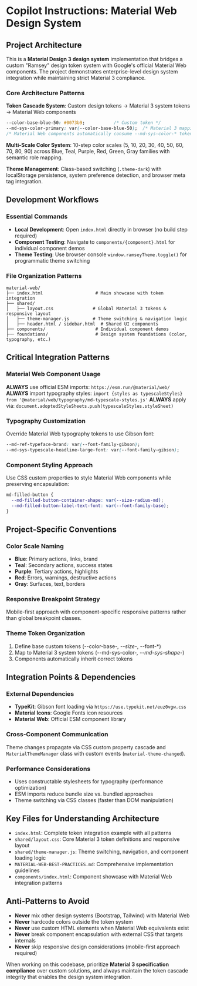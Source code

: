 # Copilot Instructions: Material Web Design System

## Project Architecture

This is a **Material Design 3 design system** implementation that bridges a custom "Ramsey" design token system with Google's official Material Web components. The project demonstrates enterprise-level design system integration while maintaining strict Material 3 compliance.

### Core Architecture Patterns

**Token Cascade System**: Custom design tokens → Material 3 system tokens → Material Web components
```css
--color-base-blue-50: #0073b9;           /* Custom token */
--md-sys-color-primary: var(--color-base-blue-50);  /* Material 3 mapping */
/* Material Web components automatically consume --md-sys-color-* tokens */
```

**Multi-Scale Color System**: 10-step color scales (5, 10, 20, 30, 40, 50, 60, 70, 80, 90) across Blue, Teal, Purple, Red, Green, Gray families with semantic role mapping.

**Theme Management**: Class-based switching (`.theme-dark`) with localStorage persistence, system preference detection, and browser meta tag integration.

## Development Workflows

### Essential Commands
- **Local Development**: Open `index.html` directly in browser (no build step required)
- **Component Testing**: Navigate to `components/{component}.html` for individual component demos
- **Theme Testing**: Use browser console `window.ramseyTheme.toggle()` for programmatic theme switching

### File Organization Patterns
```
material-web/
├── index.html                    # Main showcase with token integration
├── shared/
│   ├── layout.css               # Global Material 3 tokens & responsive layout
│   ├── theme-manager.js         # Theme switching & navigation logic
│   ├── header.html / sidebar.html  # Shared UI components
├── components/                   # Individual component demos
├── foundations/                  # Design system foundations (color, typography, etc.)
```

## Critical Integration Patterns

### Material Web Component Usage
**ALWAYS** use official ESM imports: `https://esm.run/@material/web/`
**ALWAYS** import typography styles: `import {styles as typescaleStyles} from '@material/web/typography/md-typescale-styles.js'`
**ALWAYS** apply via: `document.adoptedStyleSheets.push(typescaleStyles.styleSheet)`

### Typography Customization
Override Material Web typography tokens to use Gibson font:
```css
--md-ref-typeface-brand: var(--font-family-gibson);
--md-sys-typescale-headline-large-font: var(--font-family-gibson);
```

### Component Styling Approach
Use CSS custom properties to style Material Web components while preserving encapsulation:
```css
md-filled-button {
  --md-filled-button-container-shape: var(--size-radius-md);
  --md-filled-button-label-text-font: var(--font-family-base);
}
```

## Project-Specific Conventions

### Color Scale Naming
- **Blue**: Primary actions, links, brand
- **Teal**: Secondary actions, success states  
- **Purple**: Tertiary actions, highlights
- **Red**: Errors, warnings, destructive actions
- **Gray**: Surfaces, text, borders

### Responsive Breakpoint Strategy
Mobile-first approach with component-specific responsive patterns rather than global breakpoint classes.

### Theme Token Organization
1. Define base custom tokens (--color-base-*, --size-*, --font-*)
2. Map to Material 3 system tokens (--md-sys-color-*, --md-sys-shape-*)
3. Components automatically inherit correct tokens

## Integration Points & Dependencies

### External Dependencies
- **TypeKit**: Gibson font loading via `https://use.typekit.net/euz0vgw.css`
- **Material Icons**: Google Fonts icon resources
- **Material Web**: Official ESM component library

### Cross-Component Communication
Theme changes propagate via CSS custom property cascade and `MaterialThemeManager` class with custom events (`material-theme-changed`).

### Performance Considerations
- Uses constructable stylesheets for typography (performance optimization)
- ESM imports reduce bundle size vs. bundled approaches
- Theme switching via CSS classes (faster than DOM manipulation)

## Key Files for Understanding Architecture

- `index.html`: Complete token integration example with all patterns
- `shared/layout.css`: Core Material 3 token definitions and responsive layout
- `shared/theme-manager.js`: Theme switching, navigation, and component loading logic
- `MATERIAL-WEB-BEST-PRACTICES.md`: Comprehensive implementation guidelines
- `components/index.html`: Component showcase with Material Web integration patterns

## Anti-Patterns to Avoid

- **Never** mix other design systems (Bootstrap, Tailwind) with Material Web
- **Never** hardcode colors outside the token system
- **Never** use custom HTML elements when Material Web equivalents exist
- **Never** break component encapsulation with external CSS that targets internals
- **Never** skip responsive design considerations (mobile-first approach required)

When working on this codebase, prioritize **Material 3 specification compliance** over custom solutions, and always maintain the token cascade integrity that enables the design system integration.
